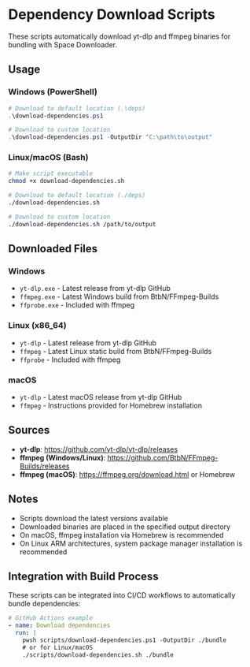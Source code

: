# Dependency Download Scripts

These scripts automatically download yt-dlp and ffmpeg binaries for bundling with Space Downloader.

## Usage

### Windows (PowerShell)

```powershell
# Download to default location (.\deps)
.\download-dependencies.ps1

# Download to custom location
.\download-dependencies.ps1 -OutputDir "C:\path\to\output"
```

### Linux/macOS (Bash)

```bash
# Make script executable
chmod +x download-dependencies.sh

# Download to default location (./deps)
./download-dependencies.sh

# Download to custom location
./download-dependencies.sh /path/to/output
```

## Downloaded Files

### Windows
- `yt-dlp.exe` - Latest release from yt-dlp GitHub
- `ffmpeg.exe` - Latest Windows build from BtbN/FFmpeg-Builds
- `ffprobe.exe` - Included with ffmpeg

### Linux (x86_64)
- `yt-dlp` - Latest release from yt-dlp GitHub
- `ffmpeg` - Latest Linux static build from BtbN/FFmpeg-Builds
- `ffprobe` - Included with ffmpeg

### macOS
- `yt-dlp` - Latest macOS release from yt-dlp GitHub
- `ffmpeg` - Instructions provided for Homebrew installation

## Sources

- **yt-dlp**: https://github.com/yt-dlp/yt-dlp/releases
- **ffmpeg (Windows/Linux)**: https://github.com/BtbN/FFmpeg-Builds/releases
- **ffmpeg (macOS)**: https://ffmpeg.org/download.html or Homebrew

## Notes

- Scripts download the latest versions available
- Downloaded binaries are placed in the specified output directory
- On macOS, ffmpeg installation via Homebrew is recommended
- On Linux ARM architectures, system package manager installation is recommended

## Integration with Build Process

These scripts can be integrated into CI/CD workflows to automatically bundle dependencies:

```yaml
# GitHub Actions example
- name: Download dependencies
  run: |
    pwsh scripts/download-dependencies.ps1 -OutputDir ./bundle
    # or for Linux/macOS
    ./scripts/download-dependencies.sh ./bundle
```
